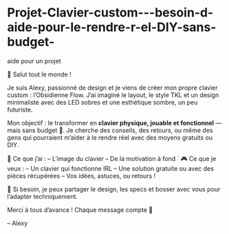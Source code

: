 # Projet-Clavier-custom---besoin-d-aide-pour-le-rendre-r-el-DIY-sans-budget-
aide pour un projet 

🖤 Salut tout le monde !

Je suis Alexy, passionné de design et je viens de créer mon propre clavier custom : l’Obsidienne Flow. J’ai imaginé le layout, le style TKL et un design minimaliste avec des LED sobres et une esthétique sombre, un peu futuriste.

Mon objectif : le transformer en **clavier physique, jouable et fonctionnel** — mais sans budget 🥲. Je cherche des conseils, des retours, ou même des gens qui pourraient m’aider à le rendre réel avec des moyens gratuits ou DIY.

🔧 Ce que j’ai :
– L’image du clavier
– De la motivation à fond
`
🎮 Ce que je veux :
– Un clavier qui fonctionne IRL
– Une solution gratuite ou avec des pièces récupérées
– Vos idées, astuces, ou retours !

📎 Si besoin, je peux partager le design, les specs et bosser avec vous pour l’adapter techniquement.

Merci à tous d’avance ! Chaque message compte 🙏

– Alexy
